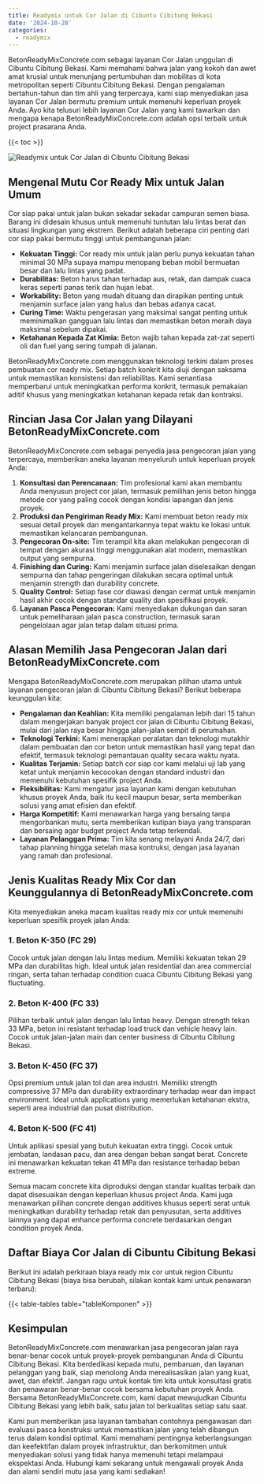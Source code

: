 ```yaml
---
title: Readymix untuk Cor Jalan di Cibuntu Cibitung Bekasi
date: '2024-10-28'
categories:
  - readymix
---
```


BetonReadyMixConcrete.com sebagai layanan Cor Jalan unggulan di Cibuntu Cibitung Bekasi. Kami memahami bahwa jalan yang kokoh dan awet amat krusial untuk menunjang pertumbuhan dan mobilitas di kota metropolitan seperti Cibuntu Cibitung Bekasi. Dengan pengalaman bertahun-tahun dan tim ahli yang terpercaya, kami siap menyediakan jasa layanan Cor Jalan bermutu premium untuk memenuhi keperluan proyek Anda. Ayo kita telusuri lebih layanan Cor Jalan yang kami tawarkan dan mengapa kenapa BetonReadyMixConcrete.com adalah opsi terbaik untuk project prasarana Anda.

{{< toc >}}

![Readymix untuk Cor Jalan di Cibuntu Cibitung Bekasi](https://betoncor8.github.io/cor/harga-beton-readymix-concrete%20(29).png)

## Mengenal Mutu Cor Ready Mix untuk Jalan Umum

Cor siap pakai untuk jalan bukan sekadar sekadar campuran semen biasa. Barang ini didesain khusus untuk memenuhi tuntutan lalu lintas berat dan situasi lingkungan yang ekstrem. Berikut adalah beberapa ciri penting dari cor siap pakai bermutu tinggi untuk pembangunan jalan:

- **Kekuatan Tinggi:** Cor ready mix untuk jalan perlu punya kekuatan tahan minimal 30 MPa supaya mampu menopang beban mobil bermuatan besar dan lalu lintas yang padat.
- **Durabilitas:** Beton harus tahan terhadap aus, retak, dan dampak cuaca keras seperti panas terik dan hujan lebat.
- **Workability:** Beton yang mudah dituang dan dirapikan penting untuk menjamin surface jalan yang halus dan bebas adanya cacat.
- **Curing Time:** Waktu pengerasan yang maksimal sangat penting untuk meminimalkan gangguan lalu lintas dan memastikan beton meraih daya maksimal sebelum dipakai.
- **Ketahanan Kepada Zat Kimia:** Beton wajib tahan kepada zat-zat seperti oli dan fuel yang sering tumpah di jalanan.

BetonReadyMixConcrete.com menggunakan teknologi terkini dalam proses pembuatan cor ready mix. Setiap batch konkrit kita diuji dengan saksama untuk memastikan konsistensi dan reliabilitas. Kami senantiasa memperbarui untuk meningkatkan performa konkrit, termasuk pemakaian aditif khusus yang meningkatkan ketahanan kepada retak dan kontraksi.

## Rincian Jasa Cor Jalan yang Dilayani BetonReadyMixConcrete.com

BetonReadyMixConcrete.com sebagai penyedia jasa pengecoran jalan yang terpercaya, memberikan aneka layanan menyeluruh untuk keperluan proyek Anda:

1. **Konsultasi dan Perencanaan:** Tim profesional kami akan membantu Anda menyusun project cor jalan, termasuk pemilihan jenis beton hingga metode cor yang paling cocok dengan kondisi lapangan dan jenis proyek.
2. **Produksi dan Pengiriman Ready Mix:** Kami membuat beton ready mix sesuai detail proyek dan mengantarkannya tepat waktu ke lokasi untuk memastikan kelancaran pembangunan.
3. **Pengecoran On-site:** Tim terampil kita akan melakukan pengecoran di tempat dengan akurasi tinggi menggunakan alat modern, memastikan output yang sempurna.
4. **Finishing dan Curing:** Kami menjamin surface jalan diselesaikan dengan sempurna dan tahap pengeringan dilakukan secara optimal untuk menjamin strength dan durability concrete.
5. **Quality Control:** Setiap fase cor diawasi dengan cermat untuk menjamin hasil akhir cocok dengan standar quality dan spesifikasi proyek.
6. **Layanan Pasca Pengecoran:** Kami menyediakan dukungan dan saran untuk pemeliharaan jalan pasca construction, termasuk saran pengelolaan agar jalan tetap dalam situasi prima.

## Alasan Memilih Jasa Pengecoran Jalan dari BetonReadyMixConcrete.com

Mengapa BetonReadyMixConcrete.com merupakan pilihan utama untuk layanan pengecoran jalan di Cibuntu Cibitung Bekasi? Berikut beberapa keunggulan kita:

- **Pengalaman dan Keahlian:** Kita memiliki pengalaman lebih dari 15 tahun dalam mengerjakan banyak project cor jalan di Cibuntu Cibitung Bekasi, mulai dari jalan raya besar hingga jalan-jalan sempit di perumahan.
- **Teknologi Terkini:** Kami menerapkan peralatan dan teknologi mutakhir dalam pembuatan dan cor beton untuk memastikan hasil yang tepat dan efektif, termasuk teknologi pemantauan quality secara waktu nyata.
- **Kualitas Terjamin:** Setiap batch cor siap cor kami melalui uji lab yang ketat untuk menjamin kecocokan dengan standard industri dan memenuhi kebutuhan spesifik project Anda.
- **Fleksibilitas:** Kami mengatur jasa layanan kami dengan kebutuhan khusus proyek Anda, baik itu kecil maupun besar, serta memberikan solusi yang amat efisien dan efektif.
- **Harga Kompetitif:** Kami menawarkan harga yang bersaing tanpa mengorbankan mutu, serta memberikan kutipan biaya yang transparan dan bersaing agar budget project Anda tetap terkendali.
- **Layanan Pelanggan Prima:** Tim kita senang melayani Anda 24/7, dari tahap planning hingga setelah masa kontruksi, dengan jasa layanan yang ramah dan profesional.

## Jenis Kualitas Ready Mix Cor dan Keunggulannya di BetonReadyMixConcrete.com

Kita menyediakan aneka macam kualitas ready mix cor untuk memenuhi keperluan spesifik proyek jalan Anda:

### 1\. Beton K-350 (FC 29)

Cocok untuk jalan dengan lalu lintas medium. Memiliki kekuatan tekan 29 MPa dan durabilitas high. Ideal untuk jalan residential dan area commercial ringan, serta tahan terhadap condition cuaca Cibuntu Cibitung Bekasi yang fluctuating.

### 2\. Beton K-400 (FC 33)

Pilihan terbaik untuk jalan dengan lalu lintas heavy. Dengan strength tekan 33 MPa, beton ini resistant terhadap load truck dan vehicle heavy lain. Cocok untuk jalan-jalan main dan center business di Cibuntu Cibitung Bekasi.

### 3\. Beton K-450 (FC 37)

Opsi premium untuk jalan tol dan area industri. Memiliki strength compressive 37 MPa dan durability extraordinary terhadap wear dan impact environment. Ideal untuk applications yang memerlukan ketahanan ekstra, seperti area industrial dan pusat distribution.

### 4\. Beton K-500 (FC 41)

Untuk aplikasi spesial yang butuh kekuatan extra tinggi. Cocok untuk jembatan, landasan pacu, dan area dengan beban sangat berat. Concrete ini menawarkan kekuatan tekan 41 MPa dan resistance terhadap beban extreme.

Semua macam concrete kita diproduksi dengan standar kualitas terbaik dan dapat disesuaikan dengan keperluan khusus project Anda. Kami juga menawarkan pilihan concrete dengan additives khusus seperti serat untuk meningkatkan durability terhadap retak dan penyusutan, serta additives lainnya yang dapat enhance performa concrete berdasarkan dengan condition proyek Anda.

## Daftar Biaya Cor Jalan di Cibuntu Cibitung Bekasi

Berikut ini adalah perkiraan biaya ready mix cor untuk region Cibuntu Cibitung Bekasi (biaya bisa berubah, silakan kontak kami untuk penawaran terbaru):

{{< table-tables table="tableKomponen" >}}

## Kesimpulan

BetonReadyMixConcrete.com menawarkan jasa pengecoran jalan raya benar-benar cocok untuk proyek-proyek pembangunan Anda di Cibuntu Cibitung Bekasi. Kita berdedikasi kepada mutu, pembaruan, dan layanan pelanggan yang baik, siap menolong Anda merealisasikan jalan yang kuat, awet, dan efektif. Jangan ragu untuk kontak tim kita untuk konsultasi gratis dan penawaran benar-benar cocok bersama kebutuhan proyek Anda. Bersama BetonReadyMixConcrete.com, kami dapat mewujudkan Cibuntu Cibitung Bekasi yang lebih baik, satu jalan tol berkualitas setiap satu saat.

Kami pun memberikan jasa layanan tambahan contohnya pengawasan dan evaluasi pasca konstruksi untuk memastikan jalan yang telah dibangun terus dalam kondisi optimal. Kami memahami pentingnya keberlangsungan dan keefektifan dalam proyek infrastruktur, dan berkomitmen untuk menyediakan solusi yang tidak hanya memenuhi tetapi melampaui ekspektasi Anda. Hubungi kami sekarang untuk mengawali proyek Anda dan alami sendiri mutu jasa yang kami sediakan!
